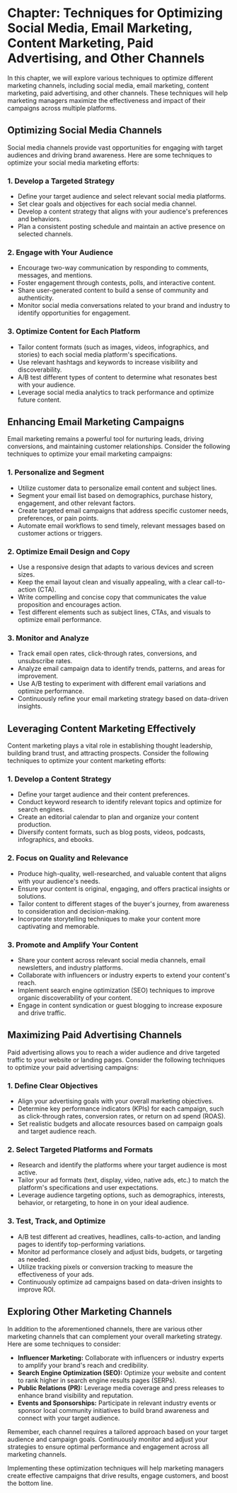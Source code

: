Chapter: Techniques for Optimizing Social Media, Email Marketing, Content Marketing, Paid Advertising, and Other Channels
=========================================================================================================================

In this chapter, we will explore various techniques to optimize different marketing channels, including social media, email marketing, content marketing, paid advertising, and other channels. These techniques will help marketing managers maximize the effectiveness and impact of their campaigns across multiple platforms.

Optimizing Social Media Channels
--------------------------------

Social media channels provide vast opportunities for engaging with target audiences and driving brand awareness. Here are some techniques to optimize your social media marketing efforts:

### 1. Develop a Targeted Strategy

* Define your target audience and select relevant social media platforms.
* Set clear goals and objectives for each social media channel.
* Develop a content strategy that aligns with your audience's preferences and behaviors.
* Plan a consistent posting schedule and maintain an active presence on selected channels.

### 2. Engage with Your Audience

* Encourage two-way communication by responding to comments, messages, and mentions.
* Foster engagement through contests, polls, and interactive content.
* Share user-generated content to build a sense of community and authenticity.
* Monitor social media conversations related to your brand and industry to identify opportunities for engagement.

### 3. Optimize Content for Each Platform

* Tailor content formats (such as images, videos, infographics, and stories) to each social media platform's specifications.
* Use relevant hashtags and keywords to increase visibility and discoverability.
* A/B test different types of content to determine what resonates best with your audience.
* Leverage social media analytics to track performance and optimize future content.

Enhancing Email Marketing Campaigns
-----------------------------------

Email marketing remains a powerful tool for nurturing leads, driving conversions, and maintaining customer relationships. Consider the following techniques to optimize your email marketing campaigns:

### 1. Personalize and Segment

* Utilize customer data to personalize email content and subject lines.
* Segment your email list based on demographics, purchase history, engagement, and other relevant factors.
* Create targeted email campaigns that address specific customer needs, preferences, or pain points.
* Automate email workflows to send timely, relevant messages based on customer actions or triggers.

### 2. Optimize Email Design and Copy

* Use a responsive design that adapts to various devices and screen sizes.
* Keep the email layout clean and visually appealing, with a clear call-to-action (CTA).
* Write compelling and concise copy that communicates the value proposition and encourages action.
* Test different elements such as subject lines, CTAs, and visuals to optimize email performance.

### 3. Monitor and Analyze

* Track email open rates, click-through rates, conversions, and unsubscribe rates.
* Analyze email campaign data to identify trends, patterns, and areas for improvement.
* Use A/B testing to experiment with different email variations and optimize performance.
* Continuously refine your email marketing strategy based on data-driven insights.

Leveraging Content Marketing Effectively
----------------------------------------

Content marketing plays a vital role in establishing thought leadership, building brand trust, and attracting prospects. Consider the following techniques to optimize your content marketing efforts:

### 1. Develop a Content Strategy

* Define your target audience and their content preferences.
* Conduct keyword research to identify relevant topics and optimize for search engines.
* Create an editorial calendar to plan and organize your content production.
* Diversify content formats, such as blog posts, videos, podcasts, infographics, and ebooks.

### 2. Focus on Quality and Relevance

* Produce high-quality, well-researched, and valuable content that aligns with your audience's needs.
* Ensure your content is original, engaging, and offers practical insights or solutions.
* Tailor content to different stages of the buyer's journey, from awareness to consideration and decision-making.
* Incorporate storytelling techniques to make your content more captivating and memorable.

### 3. Promote and Amplify Your Content

* Share your content across relevant social media channels, email newsletters, and industry platforms.
* Collaborate with influencers or industry experts to extend your content's reach.
* Implement search engine optimization (SEO) techniques to improve organic discoverability of your content.
* Engage in content syndication or guest blogging to increase exposure and drive traffic.

Maximizing Paid Advertising Channels
------------------------------------

Paid advertising allows you to reach a wider audience and drive targeted traffic to your website or landing pages. Consider the following techniques to optimize your paid advertising campaigns:

### 1. Define Clear Objectives

* Align your advertising goals with your overall marketing objectives.
* Determine key performance indicators (KPIs) for each campaign, such as click-through rates, conversion rates, or return on ad spend (ROAS).
* Set realistic budgets and allocate resources based on campaign goals and target audience reach.

### 2. Select Targeted Platforms and Formats

* Research and identify the platforms where your target audience is most active.
* Tailor your ad formats (text, display, video, native ads, etc.) to match the platform's specifications and user expectations.
* Leverage audience targeting options, such as demographics, interests, behavior, or retargeting, to hone in on your ideal audience.

### 3. Test, Track, and Optimize

* A/B test different ad creatives, headlines, calls-to-action, and landing pages to identify top-performing variations.
* Monitor ad performance closely and adjust bids, budgets, or targeting as needed.
* Utilize tracking pixels or conversion tracking to measure the effectiveness of your ads.
* Continuously optimize ad campaigns based on data-driven insights to improve ROI.

Exploring Other Marketing Channels
----------------------------------

In addition to the aforementioned channels, there are various other marketing channels that can complement your overall marketing strategy. Here are some techniques to consider:

* **Influencer Marketing:** Collaborate with influencers or industry experts to amplify your brand's reach and credibility.
* **Search Engine Optimization (SEO):** Optimize your website and content to rank higher in search engine results pages (SERPs).
* **Public Relations (PR):** Leverage media coverage and press releases to enhance brand visibility and reputation.
* **Events and Sponsorships:** Participate in relevant industry events or sponsor local community initiatives to build brand awareness and connect with your target audience.

Remember, each channel requires a tailored approach based on your target audience and campaign goals. Continuously monitor and adjust your strategies to ensure optimal performance and engagement across all marketing channels.

Implementing these optimization techniques will help marketing managers create effective campaigns that drive results, engage customers, and boost the bottom line.
